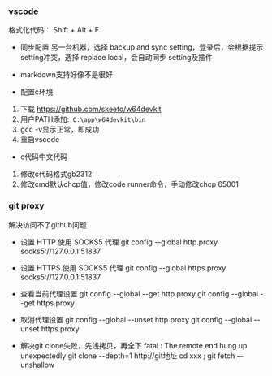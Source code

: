 ### vscode
格式化代码： Shift + Alt + F

* 同步配置
另一台机器，选择 backup and sync setting，登录后，会根据提示 setting冲突，选择 replace local，会自动同步 setting及插件

* markdown支持好像不是很好

* 配置c环境
1. 下载  https://github.com/skeeto/w64devkit
2. 用户PATH添加:` C:\app\w64devkit\bin`
3. gcc -v显示正常，即成功
4. 重启vscode

* c代码中文代码
1. 修改c代码格式gb2312
2. 修改cmd默认chcp值，修改code runner命令，手动修改chcp 65001

### git proxy
解决访问不了github问题

* 设置 HTTP 使用 SOCKS5 代理
git config --global http.proxy socks5://127.0.0.1:51837

* 设置 HTTPS 使用 SOCKS5 代理
git config --global https.proxy socks5://127.0.0.1:51837

* 查看当前代理设置
git config --global --get http.proxy
git config --global --get https.proxy

* 取消代理设置
git config --global --unset http.proxy
git config --global --unset https.proxy

* 解决git clone失败，先浅拷贝，再全下
  fatal : The remote end hung up unexpectedly
 git clone --depth=1 http://git地址
cd xxx ; git fetch --unshallow